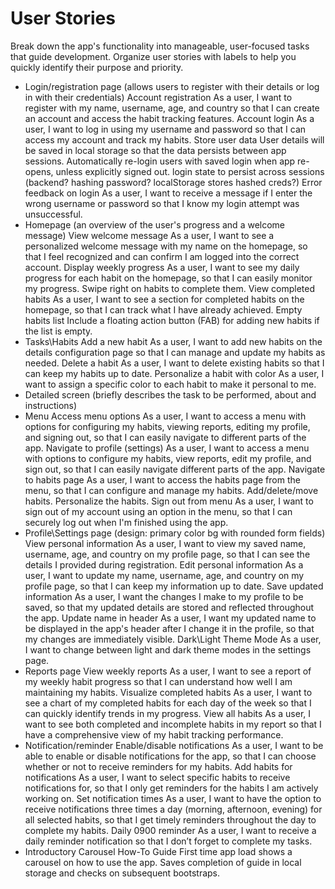 # User Stories

Break down the app's functionality into manageable, user-focused tasks that guide development.
Organize user stories with labels to help you quickly identify their purpose and priority. 

- Login/registration page (allows users to register with their details or log in with their credentials)
    Account registration
        As a user, I want to register with my name, username, age, and country so that I can create an account and access the habit tracking features.
    Account login
        As a user, I want to log in using my username and password so that I can access my account and track my habits.
    Store user data 
        User details will be saved in local storage so that the data persists between app sessions.
        Automatically re-login users with saved login when app re-opens, unless explicitly signed out.
            login state to persist across sessions
            (backend? hashing password? localStorage stores hashed creds?)
    Error feedback on login
        As a user, I want to receive a message if I enter the wrong username or password so that I know my login attempt was unsuccessful.
- Homepage (an overview of the user's progress and a welcome message)
    View welcome message
        As a user, I want to see a personalized welcome message with my name on the homepage, so that I feel recognized and can confirm I am logged into the correct account.
    Display weekly progress
        As a user, I want to see my daily progress for each habit on the homepage, so that I can easily monitor my progress.
        Swipe right on habits to complete them.
    View completed habits
        As a user, I want to see a section for completed habits on the homepage, so that I can track what I have already achieved.
    Empty habits list
        Include a floating action button (FAB) for adding new habits if the list is empty.
- Tasks\Habits
    Add a new habit
        As a user, I want to add new habits on the details configuration page so that I can manage and update my habits as needed.
    Delete a habit
        As a user, I want to delete existing habits so that I can keep my habits up to date.
    Personalize a habit with color
        As a user, I want to assign a specific color to each habit to make it personal to me.
- Detailed screen (briefly describes the task to be performed, about and instructions)
- Menu
    Access menu options
        As a user, I want to access a menu with options for configuring my habits, viewing reports, editing my profile, and signing out, so that I can easily navigate to different parts of the app.
    Navigate to profile  (settings)
        As a user, I want to access a menu with options to configure my habits, view reports, edit my profile, and sign out, so that I can easily navigate different parts of the app.
    Navigate to habits page
        As a user, I want to access the habits page from the menu, so that I can configure and manage my habits. Add/delete/move habits. Personalize the habits.
    Sign out from menu
        As a user, I want to sign out of my account using an option in the menu, so that I can securely log out when I'm finished using the app.
- Profile\Settings page (design: primary color bg with rounded form fields)
    View personal information
        As a user, I want to view my saved name, username, age, and country on my profile page, so that I can see the details I provided during registration.
    Edit personal information
        As a user, I want to update my name, username, age, and country on my profile page, so that I can keep my information up to date.
    Save updated information
        As a user, I want the changes I make to my profile to be saved, so that my updated details are stored and reflected throughout the app.
    Update name in header
        As a user, I want my updated name to be displayed in the app's header after I change it in the profile, so that my changes are immediately visible.
    Dark\Light Theme Mode
        As a user, I want to change between light and dark theme modes in the settings page.
- Reports page
    View weekly reports
        As a user, I want to see a report of my weekly habit progress so that I can understand how well I am maintaining my habits.
    Visualize completed habits
        As a user, I want to see a chart of my completed habits for each day of the week so that I can quickly identify trends in my progress.
    View all habits
        As a user, I want to see both completed and incomplete habits in my report so that I have a comprehensive view of my habit tracking performance.
- Notification/reminder
    Enable/disable notifications
        As a user, I want to be able to enable or disable notifications for the app, so that I can choose whether or not to receive reminders for my habits.
    Add habits for notifications
        As a user, I want to select specific habits to receive notifications for, so that I only get reminders for the habits I am actively working on.
    Set notification times
        As a user, I want to have the option to receive notifications three times a day (morning, afternoon, evening) for all selected habits, so that I get timely reminders throughout the day to complete my habits.
    Daily 0900 reminder
        As a user, I want to receive a daily reminder notification so that I don’t forget to complete my tasks.
- Introductory Carousel How-To Guide
    First time app load shows a carousel on how to use the app. Saves completion of guide in local storage and checks on subsequent bootstraps.
